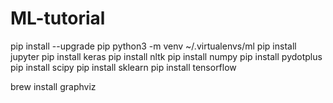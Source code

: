 # ML-tutorial

pip install --upgrade pip
python3 -m venv ~/.virtualenvs/ml
pip install jupyter
pip install keras
pip install nltk
pip install numpy
pip install pydotplus
pip install scipy
pip install sklearn
pip install tensorflow

brew install graphviz
